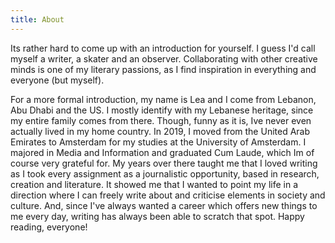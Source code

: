 ```yaml
---
title: About
---
```

Its rather hard to come up with an introduction for yourself. I guess I'd call myself a writer, a skater and an observer. Collaborating with other creative minds is one of my literary passions, as I find inspiration in everything and everyone (but myself). 

For a more formal introduction, my name is Lea and I come from Lebanon, Abu Dhabi and the US. I mostly identify with my Lebanese heritage, since my entire family comes from there. Though, funny as it is, Ive never even actually lived in my home country. In 2019, I moved from the United Arab Emirates to Amsterdam for my studies at the University of Amsterdam. I majored in Media and Information and graduated Cum Laude, which Im of course very grateful for. My years over there taught me that I loved writing as I took every assignment as a journalistic opportunity, based in research, creation and literature. It showed me that I wanted to point my life in a direction where I can freely write about and criticise elements in society and culture. And, since I've always wanted a career which offers new things to me every day, writing has always been able to scratch that spot. Happy reading, everyone!